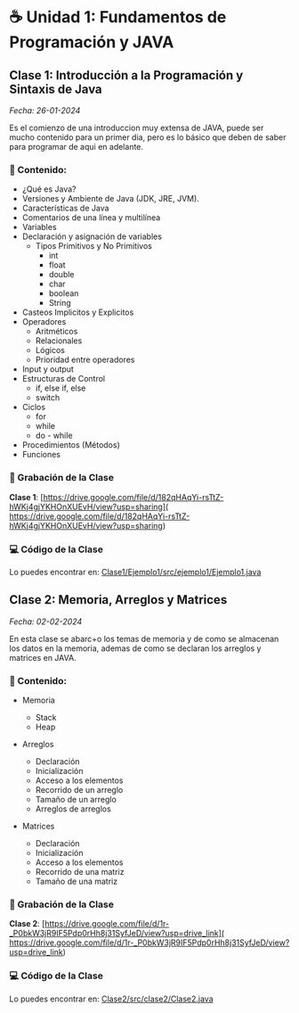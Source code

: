 # ☕ Unidad 1: Fundamentos de Programación y JAVA

## Clase 1: Introducción a la Programación y Sintaxis de Java

_Fecha: 26-01-2024_

Es el comienzo de una introduccion muy extensa de JAVA, puede ser mucho contenido para un primer dia, pero es lo básico que deben de saber para programar de aqui en adelante.

### 📖 Contenido:
- ¿Qué es Java?
- Versiones y Ambiente de Java (JDK, JRE, JVM).
- Características de Java
- Comentarios de una línea y multilínea 
- Variables
- Declaración y asignación de variables
    - Tipos Primitivos y No Primitivos
        - int
        - float
        - double
        - char
        - boolean
        - String
- Casteos Implicitos y Explicitos
- Operadores 
    - Aritméticos
    - Relacionales
    - Lógicos
    - Prioridad entre operadores
- Input y output
- Estructuras de Control
    - if, else if, else
    - switch
- Ciclos
    - for
    - while
    - do - while
- Procedimientos (Métodos)
- Funciones

### 🎥 Grabación de la Clase
**Clase 1**: [https://drive.google.com/file/d/182qHAqYi-rsTtZ-hWKj4gjYKHOnXUEvH/view?usp=sharing]( https://drive.google.com/file/d/182qHAqYi-rsTtZ-hWKj4gjYKHOnXUEvH/view?usp=sharing)

### 💻 Código de la Clase

Lo puedes encontrar en:  [Clase1/Ejemplo1/src/ejemplo1/Ejemplo1.java](./Clase1/Ejemplo1/src/ejemplo1/Ejemplo1.java)

## Clase 2: Memoria, Arreglos y Matrices

_Fecha: 02-02-2024_

En esta clase se abarc+o los temas de memoria y de como se almacenan los datos en la memoria, ademas de como se declaran los arreglos y matrices en JAVA.

### 📖 Contenido:

- Memoria
    - Stack
    - Heap

- Arreglos
    - Declaración
    - Inicialización
    - Acceso a los elementos
    - Recorrido de un arreglo
    - Tamaño de un arreglo
    - Arreglos de arreglos

- Matrices
    - Declaración
    - Inicialización
    - Acceso a los elementos
    - Recorrido de una matriz
    - Tamaño de una matriz

### 🎥 Grabación de la Clase

**Clase 2**: [https://drive.google.com/file/d/1r-_P0bkW3jR9IF5Pdp0rHh8j31SyfJeD/view?usp=drive_link]( https://drive.google.com/file/d/1r-_P0bkW3jR9IF5Pdp0rHh8j31SyfJeD/view?usp=drive_link)

### 💻 Código de la Clase

Lo puedes encontrar en:  [Clase2/src/clase2/Clase2.java](./Clase2/src/clase2/Clase2.java)